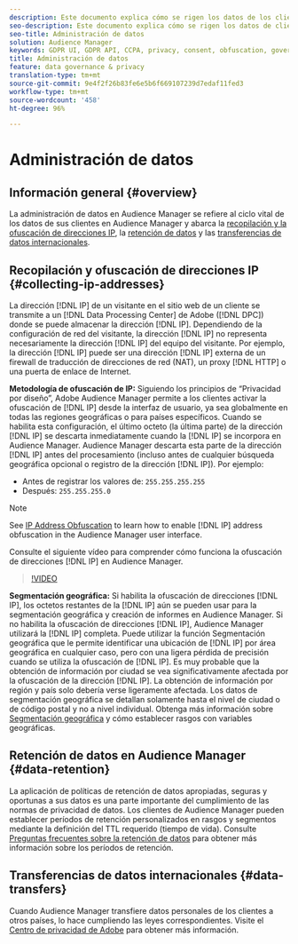 ```yaml
---
description: Este documento explica cómo se rigen los datos de los clientes en Audience Manager.
seo-description: Este documento explica cómo se rigen los datos de clientes en Audience Manager.
seo-title: Administración de datos
solution: Audience Manager
keywords: GDPR UI, GDPR API, CCPA, privacy, consent, obfuscation, governance
title: Administración de datos
feature: data governance & privacy
translation-type: tm+mt
source-git-commit: 9e4f2f26b83fe6e5b6f669107239d7edaf11fed3
workflow-type: tm+mt
source-wordcount: '458'
ht-degree: 96%

---
```



# Administración de datos

## Información general {#overview}

La administración de datos en Audience Manager se refiere al ciclo vital de los datos de sus clientes en Audience Manager y abarca la [recopilación y la ofuscación de direcciones IP](data-governance.md#collecting-ip-addresses), la [retención de datos](data-governance.md#data-retention) y las [transferencias de datos internacionales](data-governance.md#data-transfers).

## Recopilación y ofuscación de direcciones IP {#collecting-ip-addresses}

La dirección [!DNL IP] de un visitante en el sitio web de un cliente se transmite a un [!DNL Data Processing Center] de Adobe ([!DNL DPC]) donde se puede almacenar la dirección [!DNL IP]. Dependiendo de la configuración de red del visitante, la dirección [!DNL IP] no representa necesariamente la dirección [!DNL IP] del equipo del visitante. Por ejemplo, la dirección [!DNL IP] puede ser una dirección [!DNL IP] externa de un firewall de traducción de direcciones de red (NAT), un proxy [!DNL HTTP] o una puerta de enlace de Internet.

**Metodología de ofuscación de IP:** Siguiendo los principios de “Privacidad por diseño”, Adobe Audience Manager permite a los clientes activar la ofuscación de [!DNL IP] desde la interfaz de usuario, ya sea globalmente en todas las regiones geográficas o para países específicos. Cuando se habilita esta configuración, el último octeto (la última parte) de la dirección [!DNL IP] se descarta inmediatamente cuando la [!DNL IP] se incorpora en Audience Manager. Audience Manager descarta esta parte de la dirección [!DNL IP] antes del procesamiento (incluso antes de cualquier búsqueda geográfica opcional o registro de la dirección [!DNL IP]). Por ejemplo:

* Antes de registrar los valores de: `255.255.255.255`
* Después: `255.255.255.0`

>[!NOTE]
>
>See [IP Address Obfuscation](../../features/administration/ip-obfuscation.md) to learn how to enable [!DNL IP] address obfuscation in the Audience Manager user interface.

Consulte el siguiente vídeo para comprender cómo funciona la ofuscación de direcciones [!DNL IP] en Audience Manager.

>[!VIDEO](https://video.tv.adobe.com/v/27218/)

**Segmentación geográfica:** Si habilita la ofuscación de direcciones [!DNL IP], los octetos restantes de la [!DNL IP] aún se pueden usar para la segmentación geográfica y creación de informes en Audience Manager. Si no habilita la ofuscación de direcciones [!DNL IP], Audience Manager utilizará la [!DNL IP] completa. Puede utilizar la función Segmentación geográfica que le permite identificar una ubicación de [!DNL IP] por área geográfica en cualquier caso, pero con una ligera pérdida de precisión cuando se utiliza la ofuscación de [!DNL IP]. Es muy probable que la obtención de información por ciudad se vea significativamente afectada por la ofuscación de la dirección [!DNL IP]. La obtención de información por región y país solo debería verse ligeramente afectada. Los datos de segmentación geográfica se detallan solamente hasta el nivel de ciudad o de código postal y no a nivel individual. Obtenga más información sobre [Segmentación geográfica](../../features/traits/trait-geotarget-keys.md) y cómo establecer rasgos con variables geográficas.

## Retención de datos en Audience Manager {#data-retention}

La aplicación de políticas de retención de datos apropiadas, seguras y oportunas a sus datos es una parte importante del cumplimiento de las normas de privacidad de datos. Los clientes de Audience Manager pueden establecer períodos de retención personalizados en rasgos y segmentos mediante la definición del TTL requerido (tiempo de vida). Consulte [Preguntas frecuentes sobre la retención de datos](../../faq/faq-privacy.md) para obtener más información sobre los períodos de retención.

## Transferencias de datos internacionales {#data-transfers}

Cuando Audience Manager transfiere datos personales de los clientes a otros países, lo hace cumpliendo las leyes correspondientes. Visite el [Centro de privacidad de Adobe](https://www.adobe.com/es/privacy/eudatatransfers.html) para obtener más información.